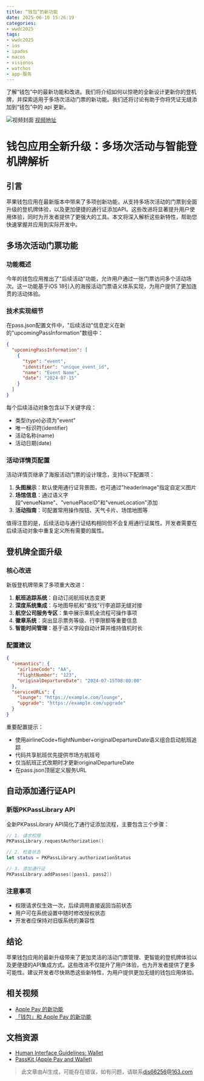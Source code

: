 ```yaml
---
title: “钱包”的新功能
date: 2025-06-10 15:26:19
categories:
- wwdc2025
tags:
- wwdc2025
- ios
- ipados
- macos
- visionos
- watchos
- app-服务
---
```

了解“钱包”中的最新功能和改进。我们将介绍如何以惊艳的全新设计更新你的登机牌，并探索适用于多场次活动门票的新功能。我们还将讨论有助于你将凭证无缝添加到“钱包”中的 api 更新。
<!--more-->

![视频封面](https://devimages-cdn.apple.com/wwdc-services/images/3055294D-836B-4513-B7B0-0BC5666246B0/9874/9874_wide_250x141_2x.jpg)
[视频地址](https://developer.apple.com/cn/videos/play/wwdc2025/202/)

# 钱包应用全新升级：多场次活动与智能登机牌解析

## 引言
苹果钱包应用在最新版本中带来了多项创新功能，从支持多场次活动的门票到全面升级的登机牌体验，以及更加便捷的通行证添加API。这些改进将显著提升用户使用体验，同时为开发者提供了更强大的工具。本文将深入解析这些新特性，帮助您快速掌握并应用到实际开发中。

## 多场次活动门票功能

### 功能概述
今年的钱包应用推出了"后续活动"功能，允许用户通过一张门票访问多个活动场次。这一功能基于iOS 18引入的海报活动门票语义体系实现，为用户提供了更加连贯的活动体验。

### 技术实现细节
在pass.json配置文件中，"后续活动"信息定义在新的"upcomingPassInformation"数组中：
```json
{
  "upcomingPassInformation": [
    {
      "type": "event",
      "identifier": "unique_event_id",
      "name": "Event Name",
      "date": "2024-07-15"
    }
  ]
}
```

每个后续活动对象包含以下关键字段：
- 类型(type)必须为"event"
- 唯一标识符(identifier)
- 活动名称(name)
- 活动日期(date)

### 活动详情页配置
活动详情页继承了海报活动门票的设计理念，支持以下配置项：

1. **头图展示**：默认使用通行证背景图，也可通过"headerImage"指定自定义图片
2. **场馆信息**：通过语义字段"venueName"、"venuePlaceID"和"venueLocation"添加
3. **活动指南**：可配置常用操作按钮、天气卡片、场馆地图等

值得注意的是，后续活动与通行证结构相同但不会复用通行证属性。开发者需要在后续活动对象中重复定义所有需要的属性。

## 登机牌全面升级

### 核心改进
新版登机牌带来了多项重大改进：

1. **航班追踪系统**：自动订阅航班状态变更
2. **深度系统集成**：与地图导航和"查找"行李追踪无缝对接
3. **航空公司服务专区**：集中展示乘机全流程可操作事项
4. **徽章系统**：突出显示票务等级、行李限额等重要信息
5. **智能时间管理**：基于语义字段自动计算并维持值机时长

### 配置建议
```json
{
  "semantics": {
    "airlineCode": "AA",
    "flightNumber": "123",
    "originalDepartureDate": "2024-07-15T08:00:00"
  },
  "serviceURLs": {
    "lounge": "https://example.com/lounge",
    "upgrade": "https://example.com/upgrade"
  }
}
```

重要配置提示：
- 使用airlineCode+flightNumber+originalDepartureDate语义组合启动航班追踪
- 代码共享航班优先提供市场方航班号
- 仅当航班正式改期时才更新originalDepartureDate
- 在pass.json顶层定义服务URL

## 自动添加通行证API

### 新版PKPassLibrary API
全新PKPassLibrary API简化了通行证添加流程，主要包含三个步骤：

```swift
// 1. 请求权限
PKPassLibrary.requestAuthorization()

// 2. 检查状态
let status = PKPassLibrary.authorizationStatus

// 3. 添加通行证
PKPassLibrary.addPasses([pass1, pass2])
```

### 注意事项
- 权限请求仅生效一次，后续调用直接返回当前状态
- 用户可在系统设置中随时修改授权状态
- 开发者应保持对旧版系统的兼容性

## 结论

苹果钱包应用的最新升级带来了更加灵活的活动门票管理、更智能的登机牌体验以及更便捷的API集成方式。这些改进不仅提升了用户体验，也为开发者提供了更多可能性。建议开发者尽快熟悉这些新特性，为用户提供更加无缝的钱包应用体验。

## 相关视频
- [Apple Pay 的新功能](https://developer.apple.com/videos/play/wwdc2025/201)
- [「钱包」和 Apple Pay 的新功能](https://developer.apple.com/videos/play/wwdc2024/10108)

## 文档资源
- [Human Interface Guidelines: Wallet](https://developer.apple.com/design/human-interface-guidelines/wallet)
- [PassKit (Apple Pay and Wallet)](https://developer.apple.com/documentation/PassKit)
> 此文章由AI生成，可能存在错误，如有问题，请联系[djs66256@163.com](djs66256@163.com)